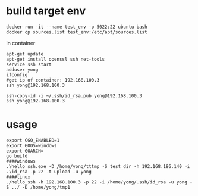 # build target env
~~~shell script
docker run -it --name test_env -p 5022:22 ubuntu bash
docker cp sources.list test_env:/etc/apt/sources.list
~~~
in container
~~~shell script
apt-get update
apt-get install openssl ssh net-tools
service ssh start
adduser yong
ifconfig
#get ip of container: 192.168.100.3
ssh yong@192.168.100.3
~~~



~~~shell script
ssh-copy-id -i ~/.ssh/id_rsa.pub yong@192.168.100.3
ssh yong@192.168.100.3
~~~

# usage

~~~shell script
export CGO_ENABLED=1
export GOOS=windows
export GOARCH=
go build
####windows
.\hello_ssh.exe -D /home/yong/tttmp -S test_dir -h 192.168.186.140 -i .\id_rsa -p 22 -t upload -u yong
####linux
./hello_ssh -h 192.168.100.3 -p 22 -i /home/yong/.ssh/id_rsa -u yong -S ../ -D /home/yong/tmp1
~~~
